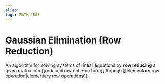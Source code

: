 ```yaml
---
alias:
tags: MATH_1B03
---
```

# Gaussian Elimination (Row Reduction)
An algorithm for solving systems of linear equations by **row reducing** a given matrix into [[reduced row echelon form]] through [[elementary row operation|elementary row operations]]. 